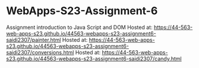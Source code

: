 
# WebApps-S23-Assignment-6
Assignment introduction to Java Script and DOM
Hosted at:  https://44-563-web-apps-s23.github.io/44563-webapps-s23-assignment6-saidi2307/painter.html
Hosted at:  https://44-563-web-apps-s23.github.io/44563-webapps-s23-assignment6-saidi2307/conversions.html
Hosted at:  https://44-563-web-apps-s23.github.io/44563-webapps-s23-assignment6-saidi2307/candy.html

